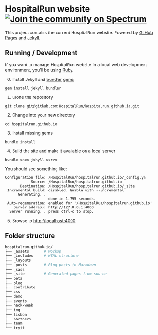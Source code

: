 HospitalRun website [![Join the community on Spectrum](https://withspectrum.github.io/badge/badge.svg)](https://spectrum.chat/hospitalrun)
=====================

This project contains the current HospitalRun website.
Powered by [GitHub Pages](https://pages.github.com/) and [Jekyll](https://jekyllrb.com/docs/).

## Running / Development

If you want to manage HospitalRun website in a local web development environment, you'll be using [Ruby](https://www.ruby-lang.org/it/documentation/installation/). 

0. Install Jekyll and [bundler](https://jekyllrb.com/docs/ruby-101/#bundler) [gems](https://jekyllrb.com/docs/ruby-101/#gems)
```
gem install jekyll bundler
```
1. Clone the repository
```
git clone git@github.com:HospitalRun/hospitalrun.github.io.git
```
2. Change into your new directory
```
cd hospitalrun.github.io
```
3. Install missing gems
```
bundle install
```
4. Build the site and make it available on a local server
```
bundle exec jekyll serve
```

You should see something like:

```
Configuration file: /HospitalRun/hospitalrun.github.io/_config.ym
            Source: /HospitalRun/hospitalrun.github.io
       Destination: /HospitalRun/hospitalrun.github.io/_site
 Incremental build: disabled. Enable with --incremental
      Generating...
                    done in 1.795 seconds.
 Auto-regeneration: enabled for '/HospitalRun/hospitalrun.github.io'
    Server address: http://127.0.0.1:4000
  Server running... press ctrl-c to stop.
```

5. Browse to [http://localhost:4000](http://localhost:4000)

## Folder structure

```sh
hospitalrun.github.io/
├── _assets       # Mockup      
├── _includes     # HTML structure     
├── _layouts    
├── _posts        # Blog posts in Markdown
├── _sass
├── _site         # Generated pages from source
├── beta    
├── blog   
├── contribute   
├── css    
├── demo     
├── events
├── hack-week
├── img
├── lisbon
├── partners
├── team
└── tryit     
```
